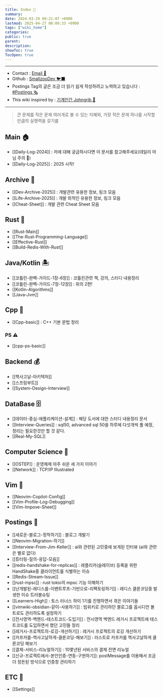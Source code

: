 ```yaml
---
title: Index 🧊️
summary: 
date: 2024-03-29 09:21:07 +0900
lastmod: 2025-04-27 00:08:33 +0900
tags: ["wiki_home"]
categories: 
public: true
parent: 
description: 
showToc: true
TocOpen: true
---
```

---
- Contact : [Email 📧](mailto:joongyue@gmail.com) 
- Github : [SmallzooDev 🐦‍⬛](https://github.com/SmallzooDev)
- Postings Tag의 글은 조금 더 읽기 쉽게 작성하려고 노력하고 있습니다 : [#Postings 🗞️](https://smallzoodev.netlify.app/tags/Postings/)
- This wiki inspired by : [기계인간 Johngrib 💭](https://johngrib.github.io/wiki/my-wiki/)
---

> 큰 문제를 작은 문제 여러개로 볼 수 있는 지혜와, 가장 작은 문제 하나를 시작할 만큼의 실행력을 갖기를
## Main 🏠
- [[Daily-Log-2024]] : 저에 대해 궁금하시다면 이 문서를 참고해주세요(데일리 아님 주의 🙉)
- [[Daily-Log-2025]] : 2025 시작!

## Archive 📘

- [[Dev-Archive-2025]] : 개발관련 유용한 정보, 링크 모음
- [[Life-Archive-2025]] : 개발 외적인 유용한 정보, 링크 모음
- [[Cheat-Sheet]] : 개발 관련 Cheat Sheet 모음

## Rust 🦀 

- [[Rust-Main]]
- [[The-Rust-Programming-Language]]
- [[Effective-Rust]]
- [[Build-Redis-With-Rust]]

## Java/Kotlin 🏝️

- [[코틀린-완벽-가이드-1장-6장]] : 코틀린관련 책, 강의, 스터디 내용정리
- [[코틀린-완벽-가이드-7장-12장]] : 위의 2편!
- [[Kotlin-Algorithms]]
- [[Java-Jvm]]

## Cpp 🐋
- [[Cpp-basic]] : C++ 기본 문법 정리

### PS ⚠️
- [[cpp-ps-basic]]

## Backend 💰
- [[헥사고날-아키텍처]]
- [[스프링부트]]
- [[System-Design-Interview]]



## DataBase 🗄️
- [[데이터-중심-애플리케이션-설계]] : 해당 도서에 대한 스터디 내용정리 문서
- [[Interview-Queries]] : sql50, advanced sql 50을 하루에 다섯개씩 풀 예정, 정리는 필요한것만 할 것 같다.
- [[Real-My-SQL]]



## Computer Science 🦉

- [[OSTEP]] : 운영체제 아주 쉬운 세 가지 이야기
- [[Network]] : TCP/IP Illustrated


## Vim 🦅 

- [[Neovim-Copilot-Config]]
- [[Vim-Profile-Log-Debugging]]
- [[Vim-Impove-Sheet]]

## Postings 🌳

- [[새로운-블로그-정착하기]] : 블로그 개발기
- [[Neovim-Migration-하기]]
- [[Interview-From-Jim-Keller]] : ai와 관련된 고민중에 보게된 인터뷰 (ai와 관련은 별로 없다)
- [[튜터링-질의-응답-모음]]
- [[redis-handshake-for-replicas]] : 레플리카(슬레이브) 등록을 위한 HandShake중 클라이언트를 식별하는 이슈
- [[Redis-Stream-Issue]]
- [[rust-mpsc]] : rust tokio의 mpsc 기능 이해하기
- [[난개발된-레디스를-이벤트루프-기반으로-리팩토링하기]] : 레디스 클론코딩중 발생한 이슈 트러블슈팅
- [[Learners-High]] : 토스 러너스 하이 1기를 진행하면서 겪은 이야기들
- [[vimwiki-obsidian-같이-사용하기]] : 빔위키로 관리하던 블로그를 옵시디언 볼트로도 관리하도록 설정하기
- [[전시영역-백엔드-테스트코드-도입기]] : 전시영역 백엔드 레거시 프로젝트에 테스트코드를 도입하면서 했던 고민들 정리
- [[레거시-프로젝트의-로깅-개선하기]] : 레거시 프로젝트의 로깅 개선하기
- [[카프카를-헥사고날하게-클론코딩-해보기]] : 러스트로 카프카를 헥사고날하게 클론코딩 해보기
- [[결제-서비스-리뉴얼하기]] : 10몇년된 서비스의 결제 전면 리뉴얼
- [[신규-프로젝트에서-본인인증-연동-구현하기]]: postMessage를 이용해서 조금더 정돈된 방식으로 인증창 관리하기

## ETC 👻

- [[Settings]]
